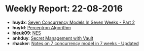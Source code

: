 # Weekly Report: 22-08-2016

 - **huydx**: [Seven Concurrency Models In Seven Weeks - Part 2](http://kipalog.com/posts/Seven-concurrency-models-in-seven-weeks--phan-2)
 - **huytd**: [Perceptron Algorithm](https://github.com/huytd/til/blob/master/machine-learning/perceptron-algorithm.md)
 - **hieuk09**: [NES](https://gist.github.com/hieuk09/c5fb97593ad41e08c7282786534c7772)
 - **anhduy**: [Secret Management with Vault](https://gist.github.com/voanhduy1512/ba29ec6eb341d1a1debc45ae98d99b48)
 - **rhacker**: [Notes on 7 concurrency model in 7 weeks - Updated](https://gist.github.com/rhacker/a8f71f6e3a64e15526e6533b55b42512)
